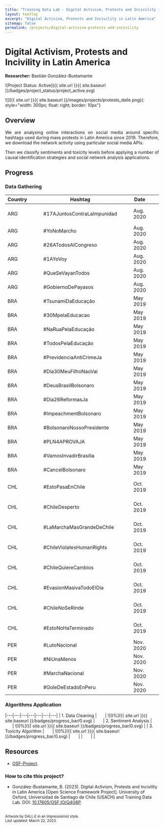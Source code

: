 ```yaml
---
title: "Training Data Lab - Digital Activism, Protests and Incivility in Latin America"
layout: textlay
excerpt: "Digital Activism, Protests and Incivility in Latin America"
sitemap: false
permalink: /projects/digital-activism-protests-and-incivility
---
```


# Digital Activism, Protests and Incivility in Latin America

**Researcher:** Bastián González-Bustamante

![Project Status: Active]({{ site.url }}{{ site.baseurl }}/badges/project_status/project_active.svg)

![]({{ site.url }}{{ site.baseurl }}/images/projects/protests_dalle.png){: style="width: 300px; float: right; border: 10px"}

## Overview

<p align="justify">We are analysing online interactions on social media around specific hashtags used during mass protests in Latin America since 2019. Therefore, we download the network activity using particular social media APIs.</p>

<p align="justify">Then we classify sentiments and toxicity levels before applying a number of causal identification strategies and social network analysis applications.</p>

## Progress

### Data Gathering

| Country | &nbsp;&nbsp;&nbsp;&nbsp;&nbsp; | Hashtag | &nbsp;&nbsp;&nbsp;&nbsp;&nbsp; | Date | &nbsp;&nbsp;&nbsp;&nbsp;&nbsp; | Est. N | &nbsp;&nbsp;&nbsp;&nbsp;&nbsp; | Progress |
|---|---|---|---|---|---|---|---|---|
| ARG | &nbsp;&nbsp;&nbsp;&nbsp;&nbsp; | #17AJuntosContraLaImpunidad | &nbsp;&nbsp;&nbsp;&nbsp;&nbsp; | Aug. 2020 | &nbsp;&nbsp;&nbsp;&nbsp;&nbsp; | 210 100 | &nbsp;&nbsp;&nbsp;&nbsp;&nbsp; | ![100%]({{ site.url }}{{ site.baseurl }}/badges/progress_bar/100.svg) |
| ARG | &nbsp;&nbsp;&nbsp;&nbsp;&nbsp; | #YoNoMarcho | &nbsp;&nbsp;&nbsp;&nbsp;&nbsp; | Aug. 2020 | &nbsp;&nbsp;&nbsp;&nbsp;&nbsp; | 125 900 | &nbsp;&nbsp;&nbsp;&nbsp;&nbsp; | ![0%]({{ site.url }}{{ site.baseurl }}/badges/progress_bar/0.svg) |
| ARG | &nbsp;&nbsp;&nbsp;&nbsp;&nbsp; | #26ATodosAlCongreso | &nbsp;&nbsp;&nbsp;&nbsp;&nbsp; | Aug. 2020 | &nbsp;&nbsp;&nbsp;&nbsp;&nbsp; | 89 600 | &nbsp;&nbsp;&nbsp;&nbsp;&nbsp; | ![0%]({{ site.url }}{{ site.baseurl }}/badges/progress_bar/0.svg) |
| ARG | &nbsp;&nbsp;&nbsp;&nbsp;&nbsp; | #1AYoVoy | &nbsp;&nbsp;&nbsp;&nbsp;&nbsp; | Aug. 2020 | &nbsp;&nbsp;&nbsp;&nbsp;&nbsp; | 80 200 | &nbsp;&nbsp;&nbsp;&nbsp;&nbsp; | ![0%]({{ site.url }}{{ site.baseurl }}/badges/progress_bar/0.svg) |
| ARG | &nbsp;&nbsp;&nbsp;&nbsp;&nbsp; | #QueSeVayanTodos | &nbsp;&nbsp;&nbsp;&nbsp;&nbsp; | Aug. 2020 | &nbsp;&nbsp;&nbsp;&nbsp;&nbsp; | 55 200 | &nbsp;&nbsp;&nbsp;&nbsp;&nbsp; | ![0%]({{ site.url }}{{ site.baseurl }}/badges/progress_bar/0.svg) |
| ARG | &nbsp;&nbsp;&nbsp;&nbsp;&nbsp; | #GobiernoDePayasos | &nbsp;&nbsp;&nbsp;&nbsp;&nbsp; | Aug. 2020 | &nbsp;&nbsp;&nbsp;&nbsp;&nbsp; | 55 000 | &nbsp;&nbsp;&nbsp;&nbsp;&nbsp; | ![0%]({{ site.url }}{{ site.baseurl }}/badges/progress_bar/0.svg) |
| BRA | &nbsp;&nbsp;&nbsp;&nbsp;&nbsp; | #TsunamiDaEducação | &nbsp;&nbsp;&nbsp;&nbsp;&nbsp; | May 2019 | &nbsp;&nbsp;&nbsp;&nbsp;&nbsp; | 776 900 | &nbsp;&nbsp;&nbsp;&nbsp;&nbsp; | ![0%]({{ site.url }}{{ site.baseurl }}/badges/progress_bar/0.svg) |
| BRA | &nbsp;&nbsp;&nbsp;&nbsp;&nbsp; | #30MpelaEducacao	| &nbsp;&nbsp;&nbsp;&nbsp;&nbsp; | May 2019 | &nbsp;&nbsp;&nbsp;&nbsp;&nbsp; | 271 200 | &nbsp;&nbsp;&nbsp;&nbsp;&nbsp; | ![0%]({{ site.url }}{{ site.baseurl }}/badges/progress_bar/0.svg) |
| BRA | &nbsp;&nbsp;&nbsp;&nbsp;&nbsp; | #NaRuaPelaEducação	| &nbsp;&nbsp;&nbsp;&nbsp;&nbsp; | May 2019 | &nbsp;&nbsp;&nbsp;&nbsp;&nbsp; | 153 200 | &nbsp;&nbsp;&nbsp;&nbsp;&nbsp; | ![0%]({{ site.url }}{{ site.baseurl }}/badges/progress_bar/0.svg) |
| BRA | &nbsp;&nbsp;&nbsp;&nbsp;&nbsp; | #TodosPelaEducação	| &nbsp;&nbsp;&nbsp;&nbsp;&nbsp; | May 2019 | &nbsp;&nbsp;&nbsp;&nbsp;&nbsp; | 133 700 | &nbsp;&nbsp;&nbsp;&nbsp;&nbsp; | ![0%]({{ site.url }}{{ site.baseurl }}/badges/progress_bar/0.svg) |
| BRA | &nbsp;&nbsp;&nbsp;&nbsp;&nbsp; | #PrevidenciaAntiCrimeJa | &nbsp;&nbsp;&nbsp;&nbsp;&nbsp; | May 2019 | &nbsp;&nbsp;&nbsp;&nbsp;&nbsp; | 113 100 | &nbsp;&nbsp;&nbsp;&nbsp;&nbsp; | ![0%]({{ site.url }}{{ site.baseurl }}/badges/progress_bar/0.svg) |
| BRA | &nbsp;&nbsp;&nbsp;&nbsp;&nbsp; | #Dia30MeuFilhoNaoVai | &nbsp;&nbsp;&nbsp;&nbsp;&nbsp; | May 2019 | &nbsp;&nbsp;&nbsp;&nbsp;&nbsp; | 93 100 | &nbsp;&nbsp;&nbsp;&nbsp;&nbsp; | ![0%]({{ site.url }}{{ site.baseurl }}/badges/progress_bar/0.svg) |
| BRA | &nbsp;&nbsp;&nbsp;&nbsp;&nbsp; | #DeusBrasilBolsonaro | &nbsp;&nbsp;&nbsp;&nbsp;&nbsp; | May 2019 | &nbsp;&nbsp;&nbsp;&nbsp;&nbsp; | 89 900 | &nbsp;&nbsp;&nbsp;&nbsp;&nbsp; | ![0%]({{ site.url }}{{ site.baseurl }}/badges/progress_bar/0.svg) |
| BRA | &nbsp;&nbsp;&nbsp;&nbsp;&nbsp; | #Dia26ReformasJa | &nbsp;&nbsp;&nbsp;&nbsp;&nbsp; | May 2019 | &nbsp;&nbsp;&nbsp;&nbsp;&nbsp; | 76 900 | &nbsp;&nbsp;&nbsp;&nbsp;&nbsp; | ![0%]({{ site.url }}{{ site.baseurl }}/badges/progress_bar/0.svg) |
| BRA | &nbsp;&nbsp;&nbsp;&nbsp;&nbsp; | #ImpeachmentBolsonaro | &nbsp;&nbsp;&nbsp;&nbsp;&nbsp; | May 2019 | &nbsp;&nbsp;&nbsp;&nbsp;&nbsp; | 70 500 | &nbsp;&nbsp;&nbsp;&nbsp;&nbsp; | ![0%]({{ site.url }}{{ site.baseurl }}/badges/progress_bar/0.svg) |
| BRA | &nbsp;&nbsp;&nbsp;&nbsp;&nbsp; | #BolsonaroNossoPresidente | &nbsp;&nbsp;&nbsp;&nbsp;&nbsp; | May 2019 | &nbsp;&nbsp;&nbsp;&nbsp;&nbsp; | 69 100 | &nbsp;&nbsp;&nbsp;&nbsp;&nbsp; | ![0%]({{ site.url }}{{ site.baseurl }}/badges/progress_bar/0.svg) |
| BRA | &nbsp;&nbsp;&nbsp;&nbsp;&nbsp; | #PLN4APROVAJA | &nbsp;&nbsp;&nbsp;&nbsp;&nbsp; | May 2019 | &nbsp;&nbsp;&nbsp;&nbsp;&nbsp; | 67 400 | &nbsp;&nbsp;&nbsp;&nbsp;&nbsp; | ![0%]({{ site.url }}{{ site.baseurl }}/badges/progress_bar/0.svg) |
| BRA | &nbsp;&nbsp;&nbsp;&nbsp;&nbsp; | #VamosInvadirBrasilia | &nbsp;&nbsp;&nbsp;&nbsp;&nbsp; | May 2019 | &nbsp;&nbsp;&nbsp;&nbsp;&nbsp; | 63 300 | &nbsp;&nbsp;&nbsp;&nbsp;&nbsp; | ![0%]({{ site.url }}{{ site.baseurl }}/badges/progress_bar/0.svg) |
| BRA | &nbsp;&nbsp;&nbsp;&nbsp;&nbsp; | #CancelBolsonaro | &nbsp;&nbsp;&nbsp;&nbsp;&nbsp; | May 2019 | &nbsp;&nbsp;&nbsp;&nbsp;&nbsp; | 50,900 | &nbsp;&nbsp;&nbsp;&nbsp;&nbsp; | ![0%]({{ site.url }}{{ site.baseurl }}/badges/progress_bar/0.svg) |
| CHL | &nbsp;&nbsp;&nbsp;&nbsp;&nbsp; | #EstoPasaEnChile | &nbsp;&nbsp;&nbsp;&nbsp;&nbsp; | Oct. 2019 | &nbsp;&nbsp;&nbsp;&nbsp;&nbsp; | 966 700 | &nbsp;&nbsp;&nbsp;&nbsp;&nbsp; | ![100%]({{ site.url }}{{ site.baseurl }}/badges/progress_bar/100.svg) |
| CHL | &nbsp;&nbsp;&nbsp;&nbsp;&nbsp; | #ChileDesperto | &nbsp;&nbsp;&nbsp;&nbsp;&nbsp; | Oct. 2019 | &nbsp;&nbsp;&nbsp;&nbsp;&nbsp; | 420 400 | &nbsp;&nbsp;&nbsp;&nbsp;&nbsp; | ![100%]({{ site.url }}{{ site.baseurl }}/badges/progress_bar/100.svg) |
| CHL | &nbsp;&nbsp;&nbsp;&nbsp;&nbsp; | #LaMarchaMasGrandeDeChile | &nbsp;&nbsp;&nbsp;&nbsp;&nbsp; | Oct. 2019 | &nbsp;&nbsp;&nbsp;&nbsp;&nbsp; | 351 700 | &nbsp;&nbsp;&nbsp;&nbsp;&nbsp; | ![100%]({{ site.url }}{{ site.baseurl }}/badges/progress_bar/100.svg) |
| CHL | &nbsp;&nbsp;&nbsp;&nbsp;&nbsp; | #ChileViolatesHumanRights | &nbsp;&nbsp;&nbsp;&nbsp;&nbsp; | Oct. 2019 | &nbsp;&nbsp;&nbsp;&nbsp;&nbsp; | 323 500 | &nbsp;&nbsp;&nbsp;&nbsp;&nbsp; | ![100%]({{ site.url }}{{ site.baseurl }}/badges/progress_bar/100.svg) |
| CHL | &nbsp;&nbsp;&nbsp;&nbsp;&nbsp; | #ChileQuiereCambios | &nbsp;&nbsp;&nbsp;&nbsp;&nbsp; | Oct. 2019 | &nbsp;&nbsp;&nbsp;&nbsp;&nbsp; | 197 400 | &nbsp;&nbsp;&nbsp;&nbsp;&nbsp; | ![100%]({{ site.url }}{{ site.baseurl }}/badges/progress_bar/100.svg) |
| CHL | &nbsp;&nbsp;&nbsp;&nbsp;&nbsp; | #EvasionMasivaTodoElDia | &nbsp;&nbsp;&nbsp;&nbsp;&nbsp; | Oct. 2019 | &nbsp;&nbsp;&nbsp;&nbsp;&nbsp; | 156 300 | &nbsp;&nbsp;&nbsp;&nbsp;&nbsp; | ![100%]({{ site.url }}{{ site.baseurl }}/badges/progress_bar/100.svg) |
| CHL | &nbsp;&nbsp;&nbsp;&nbsp;&nbsp; | #ChileNoSeRinde | &nbsp;&nbsp;&nbsp;&nbsp;&nbsp; | Oct. 2019 | &nbsp;&nbsp;&nbsp;&nbsp;&nbsp; | 133 500 | &nbsp;&nbsp;&nbsp;&nbsp;&nbsp; | ![100%]({{ site.url }}{{ site.baseurl }}/badges/progress_bar/100.svg) |
| CHL | &nbsp;&nbsp;&nbsp;&nbsp;&nbsp; | #EstoNoHaTerminado | &nbsp;&nbsp;&nbsp;&nbsp;&nbsp; | Oct. 2019 | &nbsp;&nbsp;&nbsp;&nbsp;&nbsp; | 107 400 | &nbsp;&nbsp;&nbsp;&nbsp;&nbsp; | ![100%]({{ site.url }}{{ site.baseurl }}/badges/progress_bar/100.svg) |
| PER | &nbsp;&nbsp;&nbsp;&nbsp;&nbsp; | #LutoNacional | &nbsp;&nbsp;&nbsp;&nbsp;&nbsp; | Nov. 2020 | &nbsp;&nbsp;&nbsp;&nbsp;&nbsp; | 137 700 | &nbsp;&nbsp;&nbsp;&nbsp;&nbsp; | ![0%]({{ site.url }}{{ site.baseurl }}/badges/progress_bar/0.svg) |
| PER | &nbsp;&nbsp;&nbsp;&nbsp;&nbsp; | #NiUnaMenos | &nbsp;&nbsp;&nbsp;&nbsp;&nbsp; | Nov. 2020 | &nbsp;&nbsp;&nbsp;&nbsp;&nbsp; | 93 100 | &nbsp;&nbsp;&nbsp;&nbsp;&nbsp; | ![0%]({{ site.url }}{{ site.baseurl }}/badges/progress_bar/0.svg) |
| PER | &nbsp;&nbsp;&nbsp;&nbsp;&nbsp; | #MarchaNacional | &nbsp;&nbsp;&nbsp;&nbsp;&nbsp; | Nov. 2020 | &nbsp;&nbsp;&nbsp;&nbsp;&nbsp; | 59 200 | &nbsp;&nbsp;&nbsp;&nbsp;&nbsp; | ![0%]({{ site.url }}{{ site.baseurl }}/badges/progress_bar/0.svg) |
| PER | &nbsp;&nbsp;&nbsp;&nbsp;&nbsp; | #GoleDeEstadoEnPeru | &nbsp;&nbsp;&nbsp;&nbsp;&nbsp; | Nov. 2020 | &nbsp;&nbsp;&nbsp;&nbsp;&nbsp; | 50 000 | &nbsp;&nbsp;&nbsp;&nbsp;&nbsp; | ![0%]({{ site.url }}{{ site.baseurl }}/badges/progress_bar/0.svg) |

### Algorithms Application

|---|---|---|---|---|---|---|
| 1. Data Cleaning | &nbsp;&nbsp;&nbsp;&nbsp;&nbsp; | ![0%]({{ site.url }}{{ site.baseurl }}/badges/progress_bar/0.svg) | &nbsp;&nbsp;&nbsp;&nbsp;&nbsp; | 2. Sentiment Analysis | &nbsp;&nbsp;&nbsp;&nbsp;&nbsp; | ![0%]({{ site.url }}{{ site.baseurl }}/badges/progress_bar/0.svg) |
| 3. Toxicity Algorithm | &nbsp;&nbsp;&nbsp;&nbsp;&nbsp; | ![0%]({{ site.url }}{{ site.baseurl }}/badges/progress_bar/0.svg) | &nbsp;&nbsp;&nbsp;&nbsp;&nbsp; | | &nbsp;&nbsp;&nbsp;&nbsp;&nbsp; | |

## Resources

- <a href="https://doi.org/10.17605/OSF.IO/Q4G6P" target="_blank">OSF-Project</a>.

### How to cite this project?

- González-Bustamante, B. (2023). Digital Activism, Protests and Incivility in Latin America [Open Science Framework Project]. University of Oxford, Universidad de Santiago de Chile (USACH) and Training Data Lab. DOI: <a href="https://doi.org/10.17605/OSF.IO/Q4G6P" target="_blank">10.17605/OSF.IO/Q4G6P</a>.

<br />
<small>Artwork by DALL·E in an Impressionist style.</small><br />
<small>Last updated: March 22, 2023.</small>
